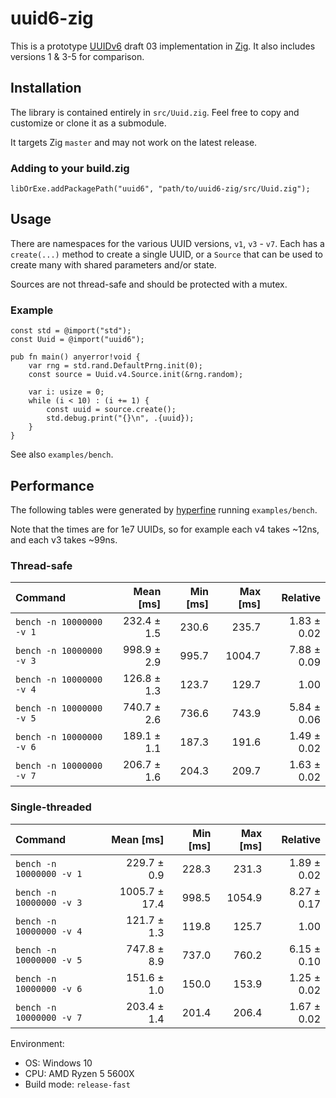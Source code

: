 # uuid6-zig

This is a prototype [UUIDv6](https://github.com/uuid6/uuid6-ietf-draft) draft 03 implementation in [Zig](https://github.com/ziglang/zig). It also includes versions 1 & 3-5 for comparison.

## Installation

The library is contained entirely in `src/Uuid.zig`. Feel free to copy and customize or clone it as a submodule.

It targets Zig `master` and may not work on the latest release.

### Adding to your build.zig

```zig
libOrExe.addPackagePath("uuid6", "path/to/uuid6-zig/src/Uuid.zig");
```

## Usage

There are namespaces for the various UUID versions, `v1`, `v3` - `v7`. Each has a `create(...)` method to create a single UUID, or a `Source` that can be used to create many with shared parameters and/or state.

Sources are not thread-safe and should be protected with a mutex.

### Example

```zig
const std = @import("std");
const Uuid = @import("uuid6");

pub fn main() anyerror!void {
    var rng = std.rand.DefaultPrng.init(0);
    const source = Uuid.v4.Source.init(&rng.random);

    var i: usize = 0;
    while (i < 10) : (i += 1) {
        const uuid = source.create();
        std.debug.print("{}\n", .{uuid});
    }
}
```

See also `examples/bench`.

## Performance

The following tables were generated by [hyperfine](https://github.com/sharkdp/hyperfine) running `examples/bench`.

Note that the times are for 1e7 UUIDs, so for example each v4 takes ~12ns, and each v3 takes ~99ns.

### Thread-safe

| Command | Mean [ms] | Min [ms] | Max [ms] | Relative |
|:---|---:|---:|---:|---:|
| `bench -n 10000000 -v 1` | 232.4 ± 1.5 | 230.6 | 235.7 | 1.83 ± 0.02 |
| `bench -n 10000000 -v 3` | 998.9 ± 2.9 | 995.7 | 1004.7 | 7.88 ± 0.09 |
| `bench -n 10000000 -v 4` | 126.8 ± 1.3 | 123.7 | 129.7 | 1.00 |
| `bench -n 10000000 -v 5` | 740.7 ± 2.6 | 736.6 | 743.9 | 5.84 ± 0.06 |
| `bench -n 10000000 -v 6` | 189.1 ± 1.1 | 187.3 | 191.6 | 1.49 ± 0.02 |
| `bench -n 10000000 -v 7` | 206.7 ± 1.6 | 204.3 | 209.7 | 1.63 ± 0.02 |

### Single-threaded

| Command | Mean [ms] | Min [ms] | Max [ms] | Relative |
|:---|---:|---:|---:|---:|
| `bench -n 10000000 -v 1` | 229.7 ± 0.9 | 228.3 | 231.3 | 1.89 ± 0.02 |
| `bench -n 10000000 -v 3` | 1005.7 ± 17.4 | 998.5 | 1054.9 | 8.27 ± 0.17 |
| `bench -n 10000000 -v 4` | 121.7 ± 1.3 | 119.8 | 125.7 | 1.00 |
| `bench -n 10000000 -v 5` | 747.8 ± 8.9 | 737.0 | 760.2 | 6.15 ± 0.10 |
| `bench -n 10000000 -v 6` | 151.6 ± 1.0 | 150.0 | 153.9 | 1.25 ± 0.02 |
| `bench -n 10000000 -v 7` | 203.4 ± 1.4 | 201.4 | 206.4 | 1.67 ± 0.02 |

Environment:
- OS: Windows 10
- CPU: AMD Ryzen 5 5600X
- Build mode: `release-fast`
